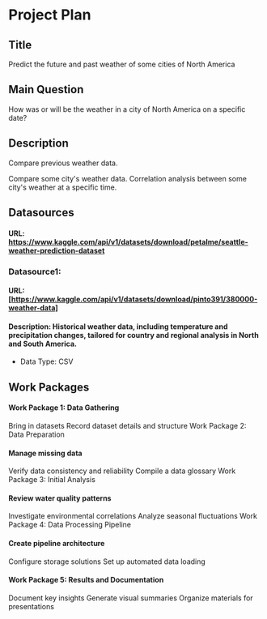 # Project Plan

## Title
 Predict the future and past weather of some cities of North America

## Main Question

How was or will be the weather in a city of North America on a specific date?
## Description
Compare previous weather data.

Compare some city's weather data.
Correlation analysis between some city's weather at a specific time.
## Datasources

#### URL: https://www.kaggle.com/api/v1/datasets/download/petalme/seattle-weather-prediction-dataset
### Datasource1:
#### URL: [https://www.kaggle.com/api/v1/datasets/download/pinto391/380000-weather-data]

#### Description: Historical weather data, including temperature and precipitation changes, tailored for country and regional analysis in North and South America.
* Data Type: CSV


## Work Packages
#### Work Package 1: Data Gathering
Bring in datasets
Record dataset details and structure
Work Package 2: Data Preparation

#### Manage missing data
Verify data consistency and reliability
Compile a data glossary
Work Package 3: Initial Analysis

#### Review water quality patterns
Investigate environmental correlations
Analyze seasonal fluctuations
Work Package 4: Data Processing Pipeline

#### Create pipeline architecture
Configure storage solutions
Set up automated data loading

#### Work Package 5: Results and Documentation
Document key insights
Generate visual summaries
Organize materials for presentations
